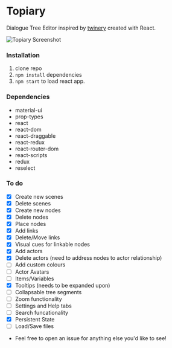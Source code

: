 # Topiary

Dialogue Tree Editor inspired by [twinery](http://www.twinery.org) created with React.

![Topiary Screenshot](https://github.com/bgk-/topiary/blob/master/docs/topiary.png)

### Installation

1.  clone repo
2.  `npm install` dependencies
3.  `npm start` to load react app.

### Dependencies

* material-ui
* prop-types
* react
* react-dom
* react-draggable
* react-redux
* react-router-dom
* react-scripts
* redux
* reselect

### To do

* [x] Create new scenes
* [x] Delete scenes
* [x] Create new nodes
* [x] Delete nodes
* [x] Place nodes
* [x] Add links
* [x] Delete/Move links
* [x] Visual cues for linkable nodes
* [x] Add actors
* [x] Delete actors (need to address nodes to actor relationship)
* [ ] Add custom colours
* [ ] Actor Avatars
* [ ] Items/Variables
* [x] Tooltips (needs to be expanded upon)
* [ ] Collapsable tree segments
* [ ] Zoom functionality
* [ ] Settings and Help tabs
* [ ] Search funcationality
* [x] Persistent State
* [ ] Load/Save files

* Feel free to open an issue for anything else you'd like to see!
